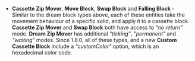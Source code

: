 *   **Cassette Zip Mover**, **Move Block**, **Swap Block** and **Falling Block** - Similar to the dream block types above, each of these entities take the movement behaviour of a specific solid, and apply it to a cassette block. **Cassette Zip Mover** and **Swap Block** both have access to _"no return"_ mode. **Dream Zip Mover** has additional _"ticking"_, _"permanent"_ and _"waiting"_ modes. Since 1.8.0, all of these types, and a new **Custom Cassette Block** include a _"customColor"_ option, which is an hexadecimal color code.